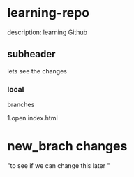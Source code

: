 # learning-repo
description: learning Github


## subheader
lets see the changes


### local
branches

1.open index.html

# new_brach changes
"to see if we can change this later "